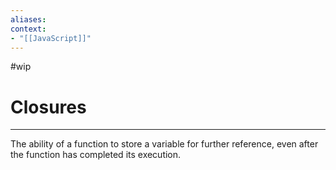 ```yaml
---
aliases:
context:
- "[[JavaScript]]"
---
```


#wip

# Closures

---
The ability of a function to store a variable for further reference, even after the function has completed its execution.